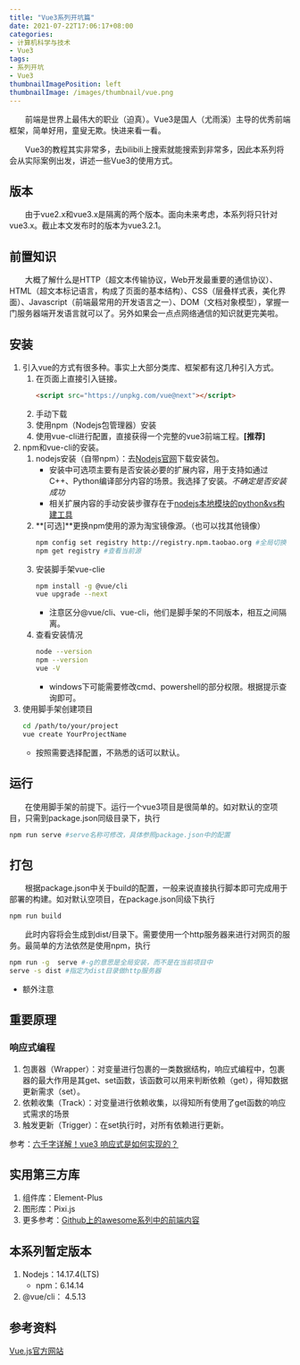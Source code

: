 ```yaml
---
title: "Vue3系列开坑篇"
date: 2021-07-22T17:06:17+08:00
categories:
- 计算机科学与技术
- Vue3
tags:
- 系列开坑
- Vue3
thumbnailImagePosition: left
thumbnailImage: /images/thumbnail/vue.png
---
```

&emsp;&emsp;前端是世界上最伟大的职业（迫真）。Vue3是国人（尤雨溪）主导的优秀前端框架，简单好用，童叟无欺。快进来看一看。
<!--more-->
&emsp;&emsp;Vue3的教程其实非常多，去bilibili上搜索就能搜索到非常多，因此本系列将会从实际案例出发，讲述一些Vue3的使用方式。

## 版本
&emsp;&emsp;由于vue2.x和vue3.x是隔离的两个版本。面向未来考虑，本系列将只针对vue3.x。截止本文发布时的版本为vue3.2.1。
## 前置知识
&emsp;&emsp;大概了解什么是HTTP（超文本传输协议，Web开发最重要的通信协议）、HTML（超文本标记语言，构成了页面的基本结构）、CSS（层叠样式表，美化界面）、Javascript（前端最常用的开发语言之一）、DOM（文档对象模型），掌握一门服务器端开发语言就可以了。另外如果会一点点网络通信的知识就更完美啦。
## 安装
1. 引入vue的方式有很多种。事实上大部分类库、框架都有这几种引入方式。
    1. 在页面上直接引入链接。
        ```html
        <script src="https://unpkg.com/vue@next"></script>
        ```
    2. 手动下载
    3. 使用npm（Nodejs包管理器）安装
    4. 使用vue-cli进行配置，直接获得一个完整的vue3前端工程。**[推荐]**
2. npm和vue-cli的安装。
    1. nodejs安装（自带npm）：去[Nodejs官网](https://nodejs.org/zh-cn/)下载安装包。
        - 安装中可选项主要有是否安装必要的扩展内容，用于支持如通过C++、Python编译部分内容的场景。我选择了安装。*不确定是否安装成功*
        - 相关扩展内容的手动安装步骤存在于[nodejs本地模块的python&vs构建工具](https://github.com/nodejs/node-gyp#on-windows)
    2. **[可选]**更换npm使用的源为淘宝镜像源。（也可以找其他镜像）
        ```bash
        npm config set registry http://registry.npm.taobao.org #全局切换
        npm get registry #查看当前源
        ```
    3. 安装脚手架vue-clie
        ```bash
        npm install -g @vue/cli
        vue upgrade --next
        ```
        - 注意区分@vue/cli、vue-cli，他们是脚手架的不同版本，相互之间隔离。
    4. 查看安装情况
        ```bash
        node --version
        npm --version
        vue -V
        ```
        - windows下可能需要修改cmd、powershell的部分权限。根据提示查询即可。
3. 使用脚手架创建项目
    ```bash
    cd /path/to/your/project
    vue create YourProjectName
    ```
    - 按照需要选择配置，不熟悉的话可以默认。
## 运行
&emsp;&emsp;在使用脚手架的前提下。运行一个vue3项目是很简单的。如对默认的空项目，只需到package.json同级目录下，执行
```bash
npm run serve #serve名称可修改，具体参照package.json中的配置
```
## 打包
&emsp;&emsp;根据package.json中关于build的配置，一般来说直接执行脚本即可完成用于部署的构建。如对默认空项目，在package.json同级下执行
```bash
npm run build
```
&emsp;&emsp;此时内容将会生成到dist/目录下。需要使用一个http服务器来进行对网页的服务。最简单的方法依然是使用npm，执行
```bash
npm run -g  serve #-g的意思是全局安装，而不是在当前项目中
serve -s dist #指定为dist目录做http服务器
```
- 额外注意
## 重要原理
### 响应式编程
1. 包裹器（Wrapper）：对变量进行包裹的一类数据结构，响应式编程中，包裹器的最大作用是其get、set函数，该函数可以用来判断依赖（get），得知数据更新需求（set）。
2. 依赖收集（Track）：对变量进行依赖收集，以得知所有使用了get函数的响应式需求的场景
3. 触发更新（Trigger）：在set执行时，对所有依赖进行更新。

参考：[六千字详解！vue3 响应式是如何实现的？](https://juejin.cn/post/7048970987500470279)

## 实用第三方库
1. 组件库：Element-Plus
2. 图形库：Pixi.js
3. 更多参考：[Github上的awesome系列中的前端内容](https://github.com/dypsilon/frontend-dev-bookmarks)
## 本系列暂定版本
1. Nodejs：14.17.4(LTS)
    - npm：6.14.14
2. @vue/cli： 4.5.13
## 参考资料
[Vue.js官方网站](https://v3.cn.vuejs.org)
